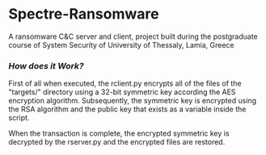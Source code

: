 # Spectre-Ransomware
A ransomware C&amp;C server and client, project built during the postgraduate course of System Security of University of Thessaly, Lamia, Greece

### ***How does it Work?***

First of all when executed, the rclient.py encrypts all of the files of the "targets/" directory using a 32-bit symmetric key according the AES encryption algorithm. Subsequently, the symmetric key is encrypted using the RSA algorithm and the public key that exists as a variable inside the script.

When the transaction is complete, the encrypted symmetric key is decrypted by the rserver.py and the encrypted files are restored.
